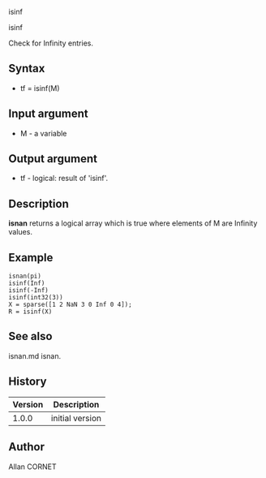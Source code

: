 



isinf


isinf

Check for Infinity entries.

## Syntax

- tf = isinf(M)

## Input argument

 - M - a variable

## Output argument

 - tf - logical: result of 'isinf'.

## Description


  <p><b>isnan</b> returns a logical array which is true where elements of M are Infinity values.</p>


## Example

```Nelson
isnan(pi)
isinf(Inf)
isinf(-Inf)
isinf(int32(3))
X = sparse([1 2 NaN 3 0 Inf 0 4]);
R = isinf(X)
```

## See also

isnan.md isnan.
## History

|Version|Description|
|------|------|
|1.0.0|initial version|


## Author

Allan CORNET



